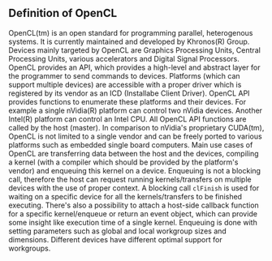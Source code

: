 ## Definition of OpenCL
OpenCL(tm) is an open standard for programming parallel, heterogenous systems. It is currently maintained and developed by Khronos(R) Group.
Devices mainly targeted by OpenCL are Graphics Processing Units, Central Processing Units, various accelerators and Digital Signal Processors.
OpenCL provides an API, which provides a high-level and abstract layer for the programmer to send commands to devices.
Platforms (which can support multiple devices) are accessible with a proper driver which is registered by its vendor as an ICD (Installabe Client Driver). OpenCL API provides functions to enumerate these platforms and their devices. For example a single nVidia(R) platform can control two nVidia devices. Another Intel(R) platform can control an Intel CPU. All OpenCL API functions are called by the host (master).
In comparison to nVidia's proprietary CUDA(tm), OpenCL is not limited to a single vendor and can be freely ported to various platforms such as embedded single board computers.
Main use cases of OpenCL are transferring data between the host and the devices, compiling a kernel (with a compiler which should be provided by the platform's vendor) and enqueuing this kernel on a device. Enqueuing is not a blocking call, therefore the host can request running kernels/transfers on multiple devices with the use of proper context. A blocking call `clFinish` is used for waiting on a specific device for all the kernels/transfers to be finished executing. There's also a possibility to attach a host-side callback function for a specific kernel/enqueue or return an event object, which can provide some insight like execution time of a single kernel.
Enqueuing is done with setting parameters such as global and local workgroup sizes and dimensions. Different devices have different optimal support for workgroups.
